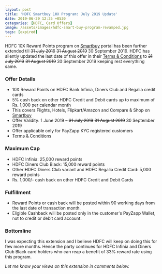```yaml
---
layout: post
title: 'HDFC Smartbuy 10X Program: July 2019 Update'
date: 2019-06-29 12:35 +0530
categories: [HDFC, Card Offers]
image: /assets/images/hdfc-smart-buy-program-revamped.jpg
tags: [expired]
---
```


HDFC 10X Reward Points program on [Smartbuy](https://offers.smartbuy.hdfcbank.com) portal has been further extended till ~~31 July 2019~~ ~~31 August 2019~~ 30 September 2019. HDFC has silently updated the last date of this offer in their [Terms & Conditions](https://offers.smartbuy.hdfcbank.com/offer_details/12768) to ~~31 July 2019~~ ~~31 August 2019~~ 30 September 2019 keeping rest everything same.

### Offer Details

- 10X Reward Points on HDFC Bank Infinia, Diners Club and Regalia credit cards
- 5% cash back on other HDFC Credit and Debit cards up to maximum of Rs. 1,000 per calendar month
- This covers Flights, Hotels, Flipkart/Amazon and Compare & Shop on [Smartbuy](https://offers.smartbuy.hdfcbank.com)
- Offer Validity: 1 June 2019 – ~~31 July 2019~~ ~~31 August 2019~~ 30 September 2019
- Offer applicable only for PayZapp KYC registered customers
- [Terms & Conditions](https://offers.smartbuy.hdfcbank.com/offer_details/12768)

### Maximum Cap

- HDFC Infinia: 25,000 reward points
- HDFC Diners Club Black: 15,000 reward points
- Other HDFC Diners Club variant and HDFC Regalia Credit Card: 5,000 reward points
- Rs. 1,000/- cash back on other HDFC Credit and Debit Cards

### Fulfillment

- Reward Points or cash back will be posted within 90 working days from the last date of transaction month.
- Eligible Cashback will be posted only in the customer's PayZapp Wallet, not to credit or debit card account.

### Bottomline

I was expecting this extension and I believe HDFC will keep on doing this for few more months. Hence the party continues for HDFC Infinia and Diners Club Black card holders who can reap a benefit of 33% reward rate using this program.

_Let me know your views on this extension in comments below._
